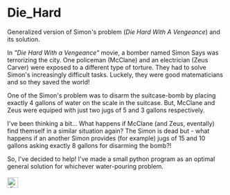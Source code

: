 # Die_Hard
Generalized version of Simon's problem (<i>Die Hard With A Vengeance</i>) and its solution.

In <i>"Die Hard With a Vengeance"</i> movie, a bomber named Simon Says was terrorizing the city. One policeman (McClane) and an electrician (Zeus Carver) were exposed to a different type of torture. They had to solve Simon's increasingly difficult tasks. Luckely, they were good matematicians and so they saved the world!  

One of the Simon's problem was to disarm the suitcase-bomb by placing exactly 4 gallons of water on the scale in the suitcase. But, McClane and Zeus were equiped with just two jugs of 5 and 3 gallons respectively.

I've been thinking a bit... What happens if McClane (and Zeus, eventally) find themself in a similar situation again? The Simon is dead but - what happens if an another Simon provides (for example) jugs of 15 and 10 gallons asking exactly 8 gallons for disarming the bomb?!

So, I've decided to help! I've made a small python program as an optimal general solution for whichever water-pouring problem. <br/><br/><img src="http://www.pogledi.rs/forum/images/smilies/Dim.gif" alt="dim" height="25" width="25"> 

